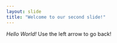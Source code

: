 ```yaml
---
layout: slide
title: "Welcome to our second slide!"
---
```

*Hello World!*
Use the left arrow to go back!